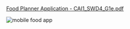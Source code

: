 [Food Planner Application - CAI1_SWD4_G1e.pdf](https://github.com/user-attachments/files/17878710/Food.Planner.Application.-.CAI1_SWD4_G1e.pdf)

![mobile food app](https://github.com/user-attachments/assets/6c8d8341-7d52-4af6-b07f-1466b06c8158)

